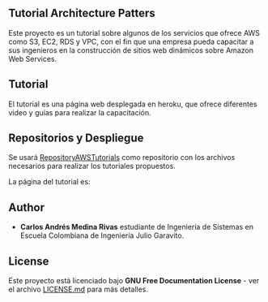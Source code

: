 ## Tutorial Architecture Patters

Este proyecto es un tutorial sobre algunos de los servicios que ofrece AWS como S3, EC2, RDS y VPC, con el fin que una empresa pueda capacitar a sus ingenieros en la construcción de sitios web dinámicos sobre Amazon Web Services.

## Tutorial

El tutorial es una página web desplegada en heroku, que ofrece diferentes video y guías para realizar la capacitación.

## Repositorios y Despliegue

Se usará [RepositoryAWSTutorials](https://github.com/CarlosCL98/RepositoryAWSTutorials) como repositorio con los archivos necesarios para realizar los tutoriales propuestos.

La página del tutorial es: 

## Author

* **Carlos Andrés Medina Rivas** estudiante de Ingeniería de Sistemas en Escuela Colombiana de Ingeniería Julio Garavito.

## License

Este proyecto está licenciado bajo **GNU Free Documentation License** - ver el archivo [LICENSE.md](LICENSE.md) para más detalles.
